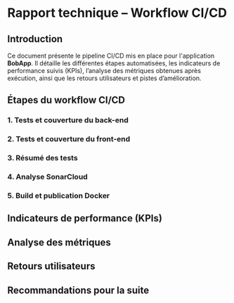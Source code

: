 # Rapport technique – Workflow CI/CD

## Introduction

Ce document présente le pipeline CI/CD mis en place pour l'application **BobApp**. Il détaille les différentes étapes automatisées, les indicateurs de performance suivis (KPIs), l’analyse des métriques obtenues après exécution, ainsi que les retours utilisateurs et pistes d’amélioration.

## Étapes du workflow CI/CD

### 1. Tests et couverture du back-end
### 2. Tests et couverture du front-end
### 3. Résumé des tests
### 4. Analyse SonarCloud
### 5. Build et publication Docker

## Indicateurs de performance (KPIs)

## Analyse des métriques

## Retours utilisateurs

## Recommandations pour la suite